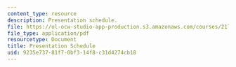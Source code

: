 ```yaml
---
content_type: resource
description: Presentation schedule.
file: https://ol-ocw-studio-app-production.s3.amazonaws.com/courses/21l-460-medieval-literature-dante-boccaccio-chaucer-spring-2005/9235e73781f70bf314f8c31d4274cb18_presentationsch.pdf
file_type: application/pdf
resourcetype: Document
title: Presentation Schedule
uid: 9235e737-81f7-0bf3-14f8-c31d4274cb18
---
```


